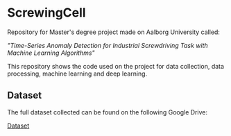 # ScrewingCell
Repository for Master's degree project made on Aalborg University called:

*"Time-Series Anomaly Detection for
Industrial Screwdriving Task with Machine
Learning Algorithms"*

This repository shows the code used on the project for data collection, data processing, machine learning and deep learning.

## Dataset
The full dataset collected can be found on the following Google Drive:

[Dataset]([https://drive.google.com/file/d/1yo6eICPlD_ZEKKhkYUrDPdh4wYatlIMv/view?usp=drive_link])

